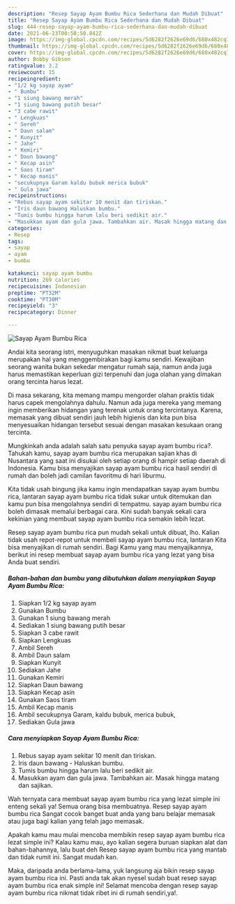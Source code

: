 ```yaml
---
description: "Resep Sayap Ayam Bumbu Rica Sederhana dan Mudah Dibuat"
title: "Resep Sayap Ayam Bumbu Rica Sederhana dan Mudah Dibuat"
slug: 444-resep-sayap-ayam-bumbu-rica-sederhana-dan-mudah-dibuat
date: 2021-06-23T00:58:50.842Z
image: https://img-global.cpcdn.com/recipes/5d6282f2626e69d6/680x482cq70/sayap-ayam-bumbu-rica-foto-resep-utama.jpg
thumbnail: https://img-global.cpcdn.com/recipes/5d6282f2626e69d6/680x482cq70/sayap-ayam-bumbu-rica-foto-resep-utama.jpg
cover: https://img-global.cpcdn.com/recipes/5d6282f2626e69d6/680x482cq70/sayap-ayam-bumbu-rica-foto-resep-utama.jpg
author: Bobby Gibson
ratingvalue: 3.2
reviewcount: 15
recipeingredient:
- "1/2 kg sayap ayam"
- " Bumbu"
- "1 siung bawang merah"
- "1 siung bawang putih besar"
- "3 cabe rawit"
- " Lengkuas"
- " Sereh"
- " Daun salam"
- " Kunyit"
- " Jahe"
- " Kemiri"
- " Daun bawang"
- " Kecap asin"
- " Saos tiram"
- " Kecap manis"
- "secukupnya Garam kaldu bubuk merica bubuk"
- " Gula jawa"
recipeinstructions:
- "Rebus sayap ayam sekitar 10 menit dan tiriskan."
- "Iris daun bawang Haluskan bumbu."
- "Tumis bumbu hingga harum lalu beri sedikit air."
- "Masukkan ayam dan gula jawa. Tambahkan air. Masak hingga matang dan sajikan."
categories:
- Resep
tags:
- sayap
- ayam
- bumbu

katakunci: sayap ayam bumbu 
nutrition: 269 calories
recipecuisine: Indonesian
preptime: "PT32M"
cooktime: "PT30M"
recipeyield: "3"
recipecategory: Dinner

---
```



![Sayap Ayam Bumbu Rica](https://img-global.cpcdn.com/recipes/5d6282f2626e69d6/680x482cq70/sayap-ayam-bumbu-rica-foto-resep-utama.jpg)

Andai kita seorang istri, menyuguhkan masakan nikmat buat keluarga merupakan hal yang menggembirakan bagi kamu sendiri. Kewajiban seorang  wanita bukan sekedar mengatur rumah saja, namun anda juga harus memastikan keperluan gizi terpenuhi dan juga olahan yang dimakan orang tercinta harus lezat.

Di masa  sekarang, kita memang mampu mengorder olahan praktis tidak harus capek mengolahnya dahulu. Namun ada juga mereka yang memang ingin memberikan hidangan yang terenak untuk orang tercintanya. Karena, memasak yang dibuat sendiri jauh lebih higienis dan kita pun bisa menyesuaikan hidangan tersebut sesuai dengan masakan kesukaan orang tercinta. 



Mungkinkah anda adalah salah satu penyuka sayap ayam bumbu rica?. Tahukah kamu, sayap ayam bumbu rica merupakan sajian khas di Nusantara yang saat ini disukai oleh setiap orang di hampir setiap daerah di Indonesia. Kamu bisa menyajikan sayap ayam bumbu rica hasil sendiri di rumah dan boleh jadi camilan favoritmu di hari liburmu.

Kita tidak usah bingung jika kamu ingin mendapatkan sayap ayam bumbu rica, lantaran sayap ayam bumbu rica tidak sukar untuk ditemukan dan kamu pun bisa mengolahnya sendiri di tempatmu. sayap ayam bumbu rica boleh dimasak memalui berbagai cara. Kini sudah banyak sekali cara kekinian yang membuat sayap ayam bumbu rica semakin lebih lezat.

Resep sayap ayam bumbu rica pun mudah sekali untuk dibuat, lho. Kalian tidak usah repot-repot untuk membeli sayap ayam bumbu rica, lantaran Kita bisa menyajikan di rumah sendiri. Bagi Kamu yang mau menyajikannya, berikut ini resep membuat sayap ayam bumbu rica yang lezat yang bisa Anda buat sendiri.

<!--inarticleads1-->

##### Bahan-bahan dan bumbu yang dibutuhkan dalam menyiapkan Sayap Ayam Bumbu Rica:

1. Siapkan 1/2 kg sayap ayam
1. Gunakan  Bumbu
1. Gunakan 1 siung bawang merah
1. Sediakan 1 siung bawang putih besar
1. Siapkan 3 cabe rawit
1. Siapkan  Lengkuas
1. Ambil  Sereh
1. Ambil  Daun salam
1. Siapkan  Kunyit
1. Sediakan  Jahe
1. Gunakan  Kemiri
1. Siapkan  Daun bawang
1. Siapkan  Kecap asin
1. Gunakan  Saos tiram
1. Ambil  Kecap manis
1. Ambil secukupnya Garam, kaldu bubuk, merica bubuk,
1. Sediakan  Gula jawa




<!--inarticleads2-->

##### Cara menyiapkan Sayap Ayam Bumbu Rica:

1. Rebus sayap ayam sekitar 10 menit dan tiriskan.
1. Iris daun bawang - Haluskan bumbu.
1. Tumis bumbu hingga harum lalu beri sedikit air.
1. Masukkan ayam dan gula jawa. Tambahkan air. Masak hingga matang dan sajikan.




Wah ternyata cara membuat sayap ayam bumbu rica yang lezat simple ini enteng sekali ya! Semua orang bisa membuatnya. Resep sayap ayam bumbu rica Sangat cocok banget buat anda yang baru belajar memasak atau juga bagi kalian yang telah jago memasak.

Apakah kamu mau mulai mencoba membikin resep sayap ayam bumbu rica lezat simple ini? Kalau kamu mau, ayo kalian segera buruan siapkan alat dan bahan-bahannya, lalu buat deh Resep sayap ayam bumbu rica yang mantab dan tidak rumit ini. Sangat mudah kan. 

Maka, daripada anda berlama-lama, yuk langsung aja bikin resep sayap ayam bumbu rica ini. Pasti anda tak akan nyesel sudah buat resep sayap ayam bumbu rica enak simple ini! Selamat mencoba dengan resep sayap ayam bumbu rica nikmat tidak ribet ini di rumah sendiri,ya!.

